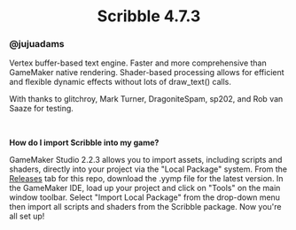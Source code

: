 <h1 align="center">Scribble 4.7.3</h1>

### @jujuadams

Vertex buffer-based text engine. Faster and more comprehensive than GameMaker native rendering. Shader-based processing allows for efficient and flexible dynamic effects without lots of draw_text() calls.

With thanks to glitchroy, Mark Turner, DragoniteSpam, sp202, and Rob van Saaze for testing.

&nbsp;

**How do I import Scribble into my game?**

GameMaker Studio 2.2.3 allows you to import assets, including scripts and shaders, directly into your project via the "Local Package" system. From the [Releases](https://github.com/JujuAdams/scribble/releases) tab for this repo, download the .yymp file for the latest version. In the GameMaker IDE, load up your project and click on "Tools" on the main window toolbar. Select "Import Local Package" from the drop-down menu then import all scripts and shaders from the Scribble package. Now you're all set up!
